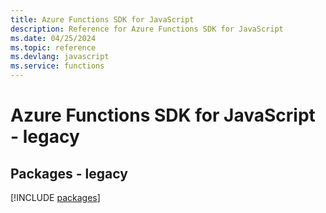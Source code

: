 ```yaml
---
title: Azure Functions SDK for JavaScript
description: Reference for Azure Functions SDK for JavaScript
ms.date: 04/25/2024
ms.topic: reference
ms.devlang: javascript
ms.service: functions
---
```

# Azure Functions SDK for JavaScript - legacy
## Packages - legacy
[!INCLUDE [packages](functions-index.md)]